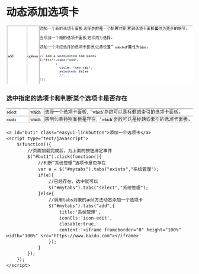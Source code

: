 # 动态添加选项卡

![](../../.gitbook/assets/image%20%2818%29.png)

###  选中指定的选项卡和判断某个选项卡是否存在

![](../../.gitbook/assets/image%20%28165%29.png)

```text
<a id="but1" class="easyui-linkbutton">添加一个选项卡</a>
<script type="text/javascript">
	$(function(){
		//页面加载完成后，为上面的按钮绑定事件
		$("#but1").click(function(){
			//判断“系统管理”选项卡是否存在
			var e = $("#mytabs").tabs("exists","系统管理");
			if(e){
				//已经存在，选中就可以
				$("#mytabs").tabs("select","系统管理");
			}else{
				//调用tabs对象的add方法动态添加一个选项卡
				$("#mytabs").tabs("add",{
					title:'系统管理',
					iconCls:'icon-edit',
					closable:true,
					content:'<iframe frameborder="0" height="100%" width="100%" src="https://www.baidu.com"></iframe>'
				});
			}
		});
	});
</script>

```

